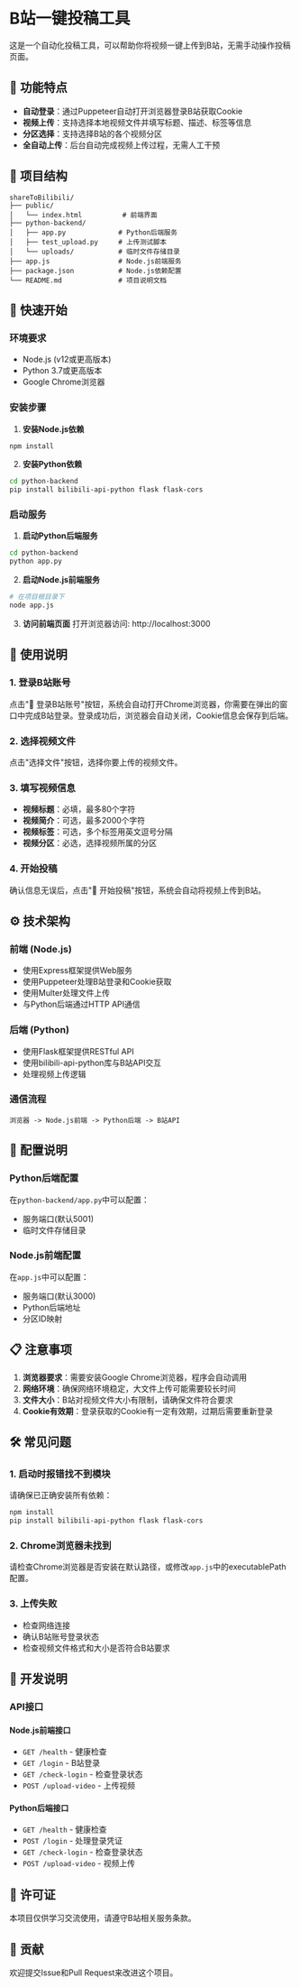 # B站一键投稿工具

这是一个自动化投稿工具，可以帮助你将视频一键上传到B站，无需手动操作投稿页面。

## 🌟 功能特点

- **自动登录**：通过Puppeteer自动打开浏览器登录B站获取Cookie
- **视频上传**：支持选择本地视频文件并填写标题、描述、标签等信息
- **分区选择**：支持选择B站的各个视频分区
- **全自动上传**：后台自动完成视频上传过程，无需人工干预

## 📁 项目结构

```
shareToBilibili/
├── public/
│   └── index.html          # 前端界面
├── python-backend/
│   ├── app.py             # Python后端服务
│   ├── test_upload.py     # 上传测试脚本
│   └── uploads/           # 临时文件存储目录
├── app.js                 # Node.js前端服务
├── package.json           # Node.js依赖配置
└── README.md              # 项目说明文档
```

## 🚀 快速开始

### 环境要求

- Node.js (v12或更高版本)
- Python 3.7或更高版本
- Google Chrome浏览器

### 安装步骤

1. **安装Node.js依赖**
```bash
npm install
```

2. **安装Python依赖**
```bash
cd python-backend
pip install bilibili-api-python flask flask-cors
```

### 启动服务

1. **启动Python后端服务**
```bash
cd python-backend
python app.py
```

2. **启动Node.js前端服务**
```bash
# 在项目根目录下
node app.js
```

3. **访问前端页面**
打开浏览器访问: http://localhost:3000

## 📖 使用说明

### 1. 登录B站账号
点击"🔑 登录B站账号"按钮，系统会自动打开Chrome浏览器，你需要在弹出的窗口中完成B站登录。登录成功后，浏览器会自动关闭，Cookie信息会保存到后端。

### 2. 选择视频文件
点击"选择文件"按钮，选择你要上传的视频文件。

### 3. 填写视频信息
- **视频标题**：必填，最多80个字符
- **视频简介**：可选，最多2000个字符
- **视频标签**：可选，多个标签用英文逗号分隔
- **视频分区**：必选，选择视频所属的分区

### 4. 开始投稿
确认信息无误后，点击"🎯 开始投稿"按钮，系统会自动将视频上传到B站。

## ⚙️ 技术架构

### 前端 (Node.js)
- 使用Express框架提供Web服务
- 使用Puppeteer处理B站登录和Cookie获取
- 使用Multer处理文件上传
- 与Python后端通过HTTP API通信

### 后端 (Python)
- 使用Flask框架提供RESTful API
- 使用bilibili-api-python库与B站API交互
- 处理视频上传逻辑

### 通信流程
```
浏览器 -> Node.js前端 -> Python后端 -> B站API
```

## 🔧 配置说明

### Python后端配置
在`python-backend/app.py`中可以配置：
- 服务端口(默认5001)
- 临时文件存储目录

### Node.js前端配置
在`app.js`中可以配置：
- 服务端口(默认3000)
- Python后端地址
- 分区ID映射

## 📋 注意事项

1. **浏览器要求**：需要安装Google Chrome浏览器，程序会自动调用
2. **网络环境**：确保网络环境稳定，大文件上传可能需要较长时间
3. **文件大小**：B站对视频文件大小有限制，请确保文件符合要求
4. **Cookie有效期**：登录获取的Cookie有一定有效期，过期后需要重新登录

## 🛠 常见问题

### 1. 启动时报错找不到模块
请确保已正确安装所有依赖：
```bash
npm install
pip install bilibili-api-python flask flask-cors
```

### 2. Chrome浏览器未找到
请检查Chrome浏览器是否安装在默认路径，或修改`app.js`中的executablePath配置。

### 3. 上传失败
- 检查网络连接
- 确认B站账号登录状态
- 检查视频文件格式和大小是否符合B站要求

## 📝 开发说明

### API接口

#### Node.js前端接口
- `GET /health` - 健康检查
- `GET /login` - B站登录
- `GET /check-login` - 检查登录状态
- `POST /upload-video` - 上传视频

#### Python后端接口
- `GET /health` - 健康检查
- `POST /login` - 处理登录凭证
- `GET /check-login` - 检查登录状态
- `POST /upload-video` - 视频上传

## 📄 许可证

本项目仅供学习交流使用，请遵守B站相关服务条款。

## 🤝 贡献

欢迎提交Issue和Pull Request来改进这个项目。